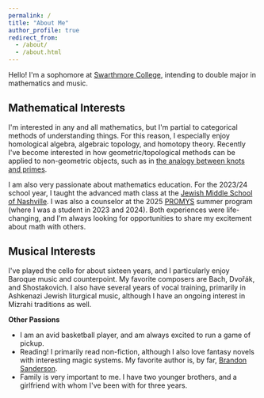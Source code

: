 ```yaml
---
permalink: /
title: "About Me"
author_profile: true
redirect_from: 
  - /about/
  - /about.html
---
```


Hello! I'm a sophomore at [Swarthmore College](https://www.swarthmore.edu/), intending to double major in mathematics and music.

**Mathematical Interests**
------
I'm interested in any and all mathematics, but I'm partial to categorical methods of understanding things. For this reason, I especially enjoy homological algebra, algebraic topology, and homotopy theory. Recently I've become interested in how geometric/topological methods can be applied to non-geometric objects, such as in [the analogy between knots and primes](https://www.julianlyczak.nl/seminar/knots2016-files/knots_and_primes.pdf).

I am also very passionate about mathematics education. For the 2023/24 school year, I taught the advanced math class at the [Jewish Middle School of Nashville](https://www.jmsnashville.org/). I was also a counselor at the 2025 [PROMYS](https://promys.org/) summer program (where I was a student in 2023 and 2024). Both experiences were life-changing, and I'm always looking for opportunities to share my excitement about math with others.

**Musical Interests**
------
I've played the cello for about sixteen years, and I particularly enjoy Baroque music and counterpoint. My favorite composers are Bach, Dvořák, and Shostakovich. I also have several years of vocal training, primarily in Ashkenazi Jewish liturgical music, although I have an ongoing interest in Mizrahi traditions as well.

**Other Passions**
- I am an avid basketball player, and am always excited to run a game of pickup.
- Reading! I primarily read non-fiction, although I also love fantasy novels with interesting magic systems. My favorite author is, by far, [Brandon Sanderson](https://www.brandonsanderson.com/).
- Family is very important to me. I have two younger brothers, and a girlfriend with whom I've been with for three years.
